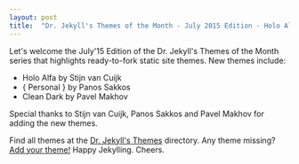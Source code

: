 ```yaml
---
layout: post
title:  "Dr. Jekyll's Themes of the Month - July 2015 Edition - Holo Alfa, { Personal }, Clean Dark etc."
---
```


Let's welcome the July'15 Edition of the Dr. Jekyll's Themes of the Month series
that highlights ready-to-fork static site themes. New themes include:

- Holo Alfa by Stijn van Cuijk
- { Personal } by Panos Sakkos
- Clean Dark by Pavel Makhov

Special thanks to Stijn van Cuijk, Panos Sakkos and Pavel Makhov for adding the new themes.

Find all themes at the [Dr. Jekyll's Themes](http://drjekyllthemes.github.io) directory.
Any theme missing? [Add your theme!](https://github.com/drjekyllthemes/themes)
Happy Jekylling. Cheers.
